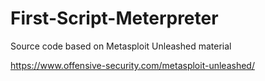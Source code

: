 # First-Script-Meterpreter

Source code based on Metasploit Unleashed material 

https://www.offensive-security.com/metasploit-unleashed/
